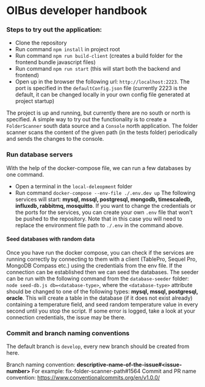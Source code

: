 # OIBus developer handbook

### Steps to try out the application:

- Clone the repository
- Run command `npm install` in project root
- Run command `npm run build-client` (creates a build folder for the frontend bundle javascript files) 
- Run command `npm run start` (this will start both the backend and frontend)
- Open up in the browser the following url: `http://localhost:2223`. The port is specified in the `defaultConfig.json` file (currently 2223 is the default, it can be changed locally in your own config file generated at project startup)

The project is up and running, but currently there are no south or north is specified.
A simple way to try out the functionality is to create a `FolderScanner` south data source and a `Console` north application. The folder scanner scans the content of the given path (in the tests folder) periodically and sends the changes to the console.

### Run database servers

With the help of the docker-compose file, we can run a few databases by one command.
- Open a terminal in the `local-deleopment` folder
- Run command `docker-compose --env-file ./.env.dev up`
The following services will start: **mysql, mssql, postgresql, mongodb, timescaledb, influxdb, rabbitmq, mosquitto**.
If you want to change the credentials or the ports for the services, you can create your own `.env` file that won't be pushed to the repository. Note that in this case you will need to replace the environment file path to `./.env` in the command above.

#### Seed databases with random data

Once you have run the docker compose, you can check if the services are running correctly by connecting to them with a client (TablePro, Sequel Pro, MongoDB Compass etc.) using the credentials from the env file. 
If the connection can be established then we can seed the databases. The seeder can be run with the following command from the `database-seeder` folder: `node seed-db.js db=<database-type>`, where the `<database-type>` attribute should be changed to one of the following types: **mysql, mssql, postgresql, oracle**. This will create a table in the database (if it does not exist already) containing a temperature field, and seed random temperature value in every second until you stop the script. If some error is logged, take a look at your connection credentials, the issue may be there.   

### Commit and branch naming conventions

The default branch is `develop`, every new branch should be created from here.

Branch naming convention: **descriptive-name-of-the-issue#\<issue-number\>** For example: fix-folder-scanner-path#1564
Commit and PR name convention: https://www.conventionalcommits.org/en/v1.0.0/
